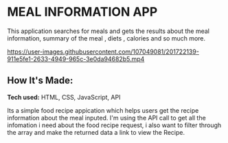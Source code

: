 
# MEAL INFORMATION APP
This application searches for meals and gets the results about the meal information, summary of the meal , diets , calories and so much more.

<!-- **Link to project:** http://recruiters-love-seeing-live-demos.com/ -->



https://user-images.githubusercontent.com/107049081/201722139-911e5fe1-2633-4949-965c-3e0da94682b5.mp4



## How It's Made:

**Tech used:** HTML, CSS, JavaScript, API

Its a simple food recipe appication which helps users get the recipe information about the meal inputed.
I'm using the API call to get all the infomation i need about the food recipe request, i also want to filter through the array and make the returned data a link to view the Recipe.






